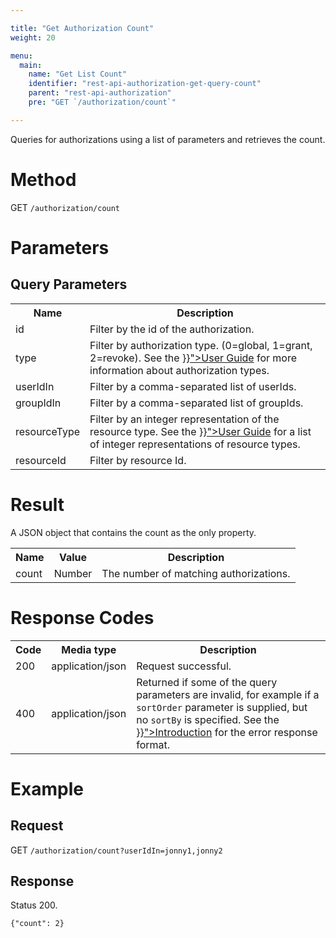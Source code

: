 ```yaml
---

title: "Get Authorization Count"
weight: 20

menu:
  main:
    name: "Get List Count"
    identifier: "rest-api-authorization-get-query-count"
    parent: "rest-api-authorization"
    pre: "GET `/authorization/count`"

---
```



Queries for authorizations using a list of parameters and retrieves the count.


# Method

GET `/authorization/count`


# Parameters

## Query Parameters

<table class="table table-striped">
  <tr>
    <th>Name</th>
    <th>Description</th>
  </tr>
  <tr>
    <td>id</td>
    <td>Filter by the id of the authorization.</td>
  </tr>
  <tr>
    <td>type</td>
    <td>Filter by authorization type. (0=global, 1=grant, 2=revoke). See the <a href="{{< ref "/user-guide/process-engine/authorization-service.md#authorization-type" >}}">User Guide</a> for more information about authorization types.</td>
  </tr>
  <tr>
    <td>userIdIn</td>
    <td>Filter by a comma-separated list of userIds.</td>
  </tr>
  <tr>
    <td>groupIdIn</td>
    <td>Filter by a comma-separated list of groupIds.</td>
  </tr>
  <tr>
    <td>resourceType</td>
    <td>Filter by an integer representation of the resource type. See the <a href="{{< ref "/user-guide/process-engine/authorization-service.md#resources" >}}">User Guide</a> for a list of integer representations of resource types.</td>
  </tr>
  <tr>
    <td>resourceId</td>
    <td>Filter by resource Id.</td>
  </tr>
</table>


# Result

A JSON object that contains the count as the only property.

<table class="table table-striped">
  <tr>
    <th>Name</th>
    <th>Value</th>
    <th>Description</th>
  </tr>
  <tr>
    <td>count</td>
    <td>Number</td>
    <td>The number of matching authorizations.</td>
  </tr>
</table>


# Response Codes

<table class="table table-striped">
  <tr>
    <th>Code</th>
    <th>Media type</th>
    <th>Description</th>
  </tr>
  <tr>
    <td>200</td>
    <td>application/json</td>
    <td>Request successful.</td>
  </tr>
  <tr>
    <td>400</td>
    <td>application/json</td>
    <td>Returned if some of the query parameters are invalid, for example if a <code>sortOrder</code> parameter is supplied, but no <code>sortBy</code> is specified. See the <a href="{{< ref "/reference/rest/overview/_index.md#error-handling" >}}">Introduction</a> for the error response format.</td>
  </tr>
</table>


# Example

## Request

GET `/authorization/count?userIdIn=jonny1,jonny2`

## Response

Status 200.

    {"count": 2}
